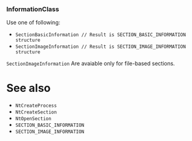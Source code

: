 ### InformationClass

Use one of following:

* `SectionBasicInformation // Result is SECTION_BASIC_INFORMATION structure`
* `SectionImageInformation // Result is SECTION_IMAGE_INFORMATION structure`

`SectionImageInformation` Are avaiable only for file-based sections.

# See also

* `NtCreateProcess`
* `NtCreateSection`
* `NtOpenSection`
* `SECTION_BASIC_INFORMATION`
* `SECTION_IMAGE_INFORMATION`

